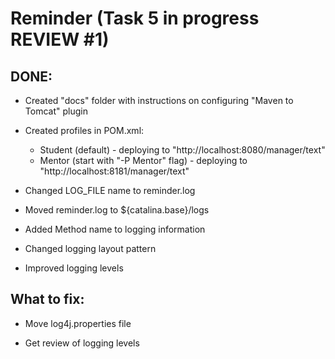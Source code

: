 # Reminder (Task 5 in progress REVIEW #1)

## DONE:

- Created "docs" folder with instructions on configuring "Maven to Tomcat" plugin 

- Created profiles in POM.xml:

	- Student (default) - deploying to "http://localhost:8080/manager/text"
	- Mentor (start with "-P Mentor" flag) - deploying to "http://localhost:8181/manager/text" 

- Changed LOG_FILE name to reminder.log

- Moved reminder.log to ${catalina.base}/logs

- Added Method name to logging information

- Changed logging layout pattern

- Improved logging levels

## What to fix:

- Move log4j.properties file

- Get review of logging levels